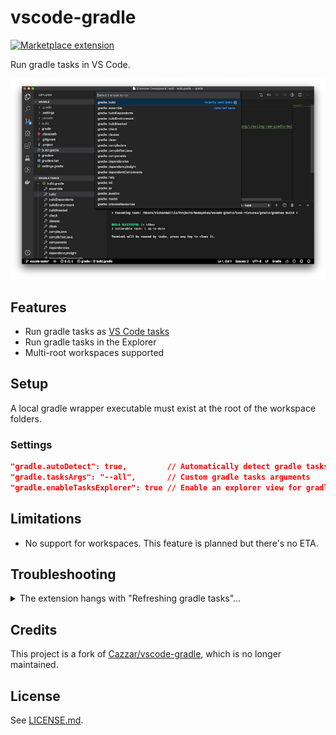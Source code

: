 # vscode-gradle

<a href="https://marketplace.visualstudio.com/items?itemName=richardwillis.vscode-gradle">![Marketplace extension](https://img.shields.io/visual-studio-marketplace/i/richardwillis.vscode-gradle)</a>

<!-- ![Build status](https://github.com/badsyntax/vscode-gradle/workflows/Node%20CI/badge.svg) -->

Run gradle tasks in VS Code.

![Main image](images/task-list.png)

## Features

- Run gradle tasks as [VS Code tasks](https://code.visualstudio.com/docs/editor/tasks)
- Run gradle tasks in the Explorer
- Multi-root workspaces supported

## Setup

A local gradle wrapper executable must exist at the root of the workspace folders.

### Settings

```json
"gradle.autoDetect": true,         // Automatically detect gradle tasks
"gradle.tasksArgs": "--all",       // Custom gradle tasks arguments
"gradle.enableTasksExplorer": true // Enable an explorer view for gradle tasks
```

## Limitations

* No support for workspaces. This feature is planned but there's no ETA.

## Troubleshooting

<details><summary>The extension hangs with "Refreshing gradle tasks"...</summary>

Eventually the command should fail with an error message. This is usually due to gradle not being able to resolve dependencies. Check your network connection.

</details>

## Credits

This project is a fork of [Cazzar/vscode-gradle](https://github.com/Cazzar/vscode-gradle), which is no longer maintained.

## License

See [LICENSE.md](./LICENSE.md).

